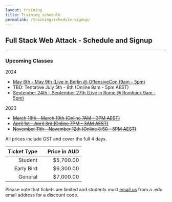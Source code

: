 ```yaml
---
layout: training
title: Training schedule
permalink: /training/schedule-signup/
---
```


## Full Stack Web Attack - Schedule and Signup

---

### Upcoming Classes

2024

- [May 6th - May 9th (Live in Berlin @ OffensiveCon (9am - 5pm)](https://www.offensivecon.org/trainings/2024/full-stack-web-attack-java-edition.html)
- TBD: Tentative July 5th - 8th (Online 9am - 5pm AEST)
- [September 24th - September 27th (Live in Rome @ Romhack 9am - 5pm)](https://romhack.io/training/2024/full-stack-web-attack/)

2023

- ~~[March 18th - March 19th (Online 7AM - 3PM AEST)](https://events.eventzilla.net/e/full-stack-web-attack-java-2138599975)~~
- ~~[April 1st - April 3rd (Online 7PM - 3AM AEST)](https://events.eventzilla.net/e/full-stack-web-attack-java-2138599658)~~
- ~~[November 11th - November 12th (Online 8:50 - 5PM AEST)](https://events.eventzilla.net/e/full-stack-web-attack-java-2138619243)~~

All prices include GST and cover the full 4 days.

| Ticket Type |   | Price in AUD |
|------------:|:-:|-------------:|
|     Student |   |    $5,700.00 |
|  Early Bird |   |    $6,300.00 |
|     General |   |    $7,000.00 |

Please note that tickets are limited and students must [email us](mailto:training@srcincite.io) from a .edu email address for a discount code.
